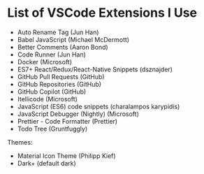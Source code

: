# List of VSCode Extensions I Use

- Auto Rename Tag (Jun Han)
- Babel JavaScript (Michael McDermott)
- Better Comments (Aaron Bond)
- Code Runner (Jun Han)
- Docker (Microsoft)
- ES7+ React/Redux/React-Native Snippets (dsznajder)
- GitHub Pull Requests (GitHub)
- GitHub Repositories (GitHub)
- GitHub Copilot (GitHub)
- Itellicode (Microsoft)
- JavaScript (ES6) code snippets (charalampos karypidis)
- JavaScript Debugger (Nightly) (Microsoft)
- Prettier - Code Formatter (Prettier)
- Todo Tree (Gruntfuggly)

Themes:
- Material Icon Theme (Philipp Kief)
- Dark+ (default dark)
